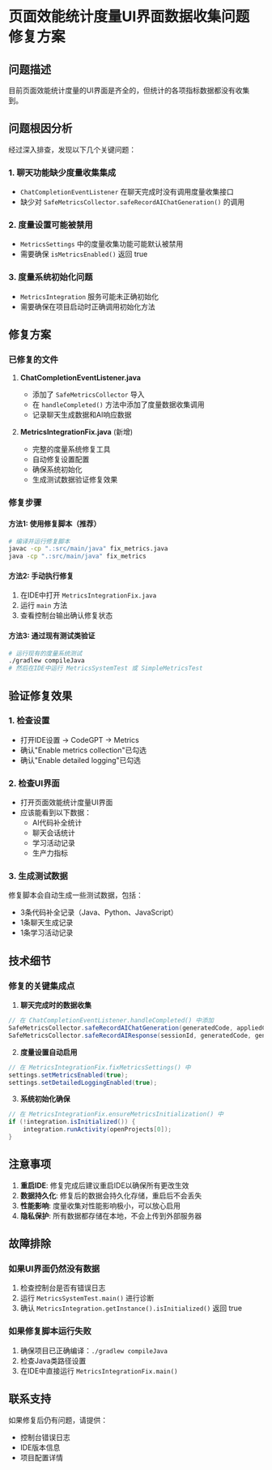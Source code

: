 # 页面效能统计度量UI界面数据收集问题修复方案

## 问题描述
目前页面效能统计度量的UI界面是齐全的，但统计的各项指标数据都没有收集到。

## 问题根因分析

经过深入排查，发现以下几个关键问题：

### 1. 聊天功能缺少度量收集集成
- `ChatCompletionEventListener` 在聊天完成时没有调用度量收集接口
- 缺少对 `SafeMetricsCollector.safeRecordAIChatGeneration()` 的调用

### 2. 度量设置可能被禁用
- `MetricsSettings` 中的度量收集功能可能默认被禁用
- 需要确保 `isMetricsEnabled()` 返回 true

### 3. 度量系统初始化问题
- `MetricsIntegration` 服务可能未正确初始化
- 需要确保在项目启动时正确调用初始化方法

## 修复方案

### 已修复的文件

1. **ChatCompletionEventListener.java**
   - 添加了 `SafeMetricsCollector` 导入
   - 在 `handleCompleted()` 方法中添加了度量数据收集调用
   - 记录聊天生成数据和AI响应数据

2. **MetricsIntegrationFix.java** (新增)
   - 完整的度量系统修复工具
   - 自动修复设置配置
   - 确保系统初始化
   - 生成测试数据验证修复效果

### 修复步骤

#### 方法1: 使用修复脚本（推荐）
```bash
# 编译并运行修复脚本
javac -cp ".:src/main/java" fix_metrics.java
java -cp ".:src/main/java" fix_metrics
```

#### 方法2: 手动执行修复
1. 在IDE中打开 `MetricsIntegrationFix.java`
2. 运行 `main` 方法
3. 查看控制台输出确认修复状态

#### 方法3: 通过现有测试类验证
```bash
# 运行现有的度量系统测试
./gradlew compileJava
# 然后在IDE中运行 MetricsSystemTest 或 SimpleMetricsTest
```

## 验证修复效果

### 1. 检查设置
- 打开IDE设置 → CodeGPT → Metrics
- 确认"Enable metrics collection"已勾选
- 确认"Enable detailed logging"已勾选

### 2. 检查UI界面
- 打开页面效能统计度量UI界面
- 应该能看到以下数据：
  - AI代码补全统计
  - 聊天会话统计
  - 学习活动记录
  - 生产力指标

### 3. 生成测试数据
修复脚本会自动生成一些测试数据，包括：
- 3条代码补全记录（Java、Python、JavaScript）
- 1条聊天生成记录
- 1条学习活动记录

## 技术细节

### 修复的关键集成点

1. **聊天完成时的数据收集**
```java
// 在 ChatCompletionEventListener.handleCompleted() 中添加
SafeMetricsCollector.safeRecordAIChatGeneration(generatedCode, appliedCode, sessionDuration, taskType);
SafeMetricsCollector.safeRecordAIResponse(sessionId, generatedCode, generatedCode);
```

2. **度量设置自动启用**
```java
// 在 MetricsIntegrationFix.fixMetricsSettings() 中
settings.setMetricsEnabled(true);
settings.setDetailedLoggingEnabled(true);
```

3. **系统初始化确保**
```java
// 在 MetricsIntegrationFix.ensureMetricsInitialization() 中
if (!integration.isInitialized()) {
    integration.runActivity(openProjects[0]);
}
```

## 注意事项

1. **重启IDE**: 修复完成后建议重启IDE以确保所有更改生效
2. **数据持久化**: 修复后的数据会持久化存储，重启后不会丢失
3. **性能影响**: 度量收集对性能影响极小，可以放心启用
4. **隐私保护**: 所有数据都存储在本地，不会上传到外部服务器

## 故障排除

### 如果UI界面仍然没有数据
1. 检查控制台是否有错误日志
2. 运行 `MetricsSystemTest.main()` 进行诊断
3. 确认 `MetricsIntegration.getInstance().isInitialized()` 返回 true

### 如果修复脚本运行失败
1. 确保项目已正确编译：`./gradlew compileJava`
2. 检查Java类路径设置
3. 在IDE中直接运行 `MetricsIntegrationFix.main()`

## 联系支持
如果修复后仍有问题，请提供：
- 控制台错误日志
- IDE版本信息
- 项目配置详情